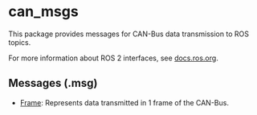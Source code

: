 # can_msgs
This package provides messages for CAN-Bus data transmission to ROS topics.

For more information about ROS 2 interfaces, see [docs.ros.org](https://docs.ros.org/en/rolling/Concepts/About-ROS-Interfaces.html).

## Messages (.msg)
* [Frame](msg/Frame.msg): Represents data transmitted in 1 frame of the CAN-Bus.